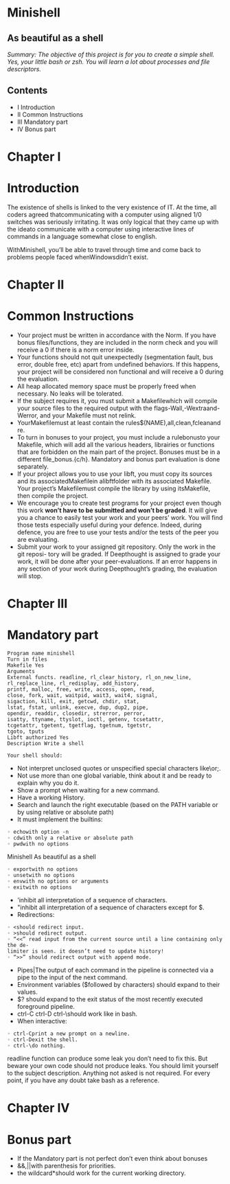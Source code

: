 # Minishell

## As beautiful as a shell

_Summary: The objective of this project is for you to create a simple shell. Yes, your
little bash or zsh. You will learn a lot about processes and file descriptors._


## Contents

- I Introduction
- II Common Instructions
- III Mandatory part
- IV Bonus part


# Chapter I

# Introduction

The existence of shells is linked to the very existence of IT. At the time, all coders agreed
thatcommunicating with a computer using aligned 1/0 switches was seriously
irritating. It was only logical that they came up with the ideato communicate with
a computer using interactive lines of commands in a language somewhat close
to english.

WithMinishell, you’ll be able to travel through time and come back to problems
people faced whenWindowsdidn’t exist.


# Chapter II

# Common Instructions

- Your project must be written in accordance with the Norm. If you have bonus
    files/functions, they are included in the norm check and you will receive a 0 if there
    is a norm error inside.
- Your functions should not quit unexpectedly (segmentation fault, bus error, double
    free, etc) apart from undefined behaviors. If this happens, your project will be
    considered non functional and will receive a 0 during the evaluation.
- All heap allocated memory space must be properly freed when necessary. No leaks
    will be tolerated.
- If the subject requires it, you must submit a Makefilewhich will compile your
    source files to the required output with the flags-Wall,-Wextraand-Werror, and
    your Makefile must not relink.
- YourMakefilemust at least contain the rules$(NAME),all,clean,fcleanand
    re.
- To turn in bonuses to your project, you must include a rulebonusto your Makefile,
    which will add all the various headers, librairies or functions that are forbidden on
    the main part of the project. Bonuses must be in a different file_bonus.{c/h}.
    Mandatory and bonus part evaluation is done separately.
- If your project allows you to use your libft, you must copy its sources and its
    associatedMakefilein alibftfolder with its associated Makefile. Your project’s
    Makefilemust compile the library by using itsMakefile, then compile the project.
- We encourage you to create test programs for your project even though this work
    **won’t have to be submitted and won’t be graded**. It will give you a chance
    to easily test your work and your peers’ work. You will find those tests especially
    useful during your defence. Indeed, during defence, you are free to use your tests
    and/or the tests of the peer you are evaluating.
- Submit your work to your assigned git repository. Only the work in the git reposi-
    tory will be graded. If Deepthought is assigned to grade your work, it will be done
    after your peer-evaluations. If an error happens in any section of your work during
    Deepthought’s grading, the evaluation will stop.


# Chapter III

# Mandatory part

```
Program name minishell
Turn in files
Makefile Yes
Arguments
External functs. readline, rl_clear_history, rl_on_new_line,
rl_replace_line, rl_redisplay, add_history,
printf, malloc, free, write, access, open, read,
close, fork, wait, waitpid, wait3, wait4, signal,
sigaction, kill, exit, getcwd, chdir, stat,
lstat, fstat, unlink, execve, dup, dup2, pipe,
opendir, readdir, closedir, strerror, perror,
isatty, ttyname, ttyslot, ioctl, getenv, tcsetattr,
tcgetattr, tgetent, tgetflag, tgetnum, tgetstr,
tgoto, tputs
Libft authorized Yes
Description Write a shell
```
```
Your shell should:
```
- Not interpret unclosed quotes or unspecified special characters like\or;.
- Not use more than one global variable, think about it and be ready to explain why
    you do it.
- Show a prompt when waiting for a new command.
- Have a working History.
- Search and launch the right executable (based on the PATH variable or by using
    relative or absolute path)
- It must implement the builtins:

```
◦ echowith option -n
◦ cdwith only a relative or absolute path
◦ pwdwith no options
```

Minishell As beautiful as a shell

```
◦ exportwith no options
◦ unsetwith no options
◦ envwith no options or arguments
◦ exitwith no options
```
- ’inhibit all interpretation of a sequence of characters.
- "inhibit all interpretation of a sequence of characters except for $.
- Redirections:

```
◦ <should redirect input.
◦ >should redirect output.
◦ “<<” read input from the current source until a line containing only the de-
limiter is seen. it doesn’t need to update history!
◦ “>>” should redirect output with append mode.
```
- Pipes|The output of each command in the pipeline is connected via a pipe to the
    input of the next command.
- Environment variables ($followed by characters) should expand to their values.
- $? should expand to the exit status of the most recently executed foreground
    pipeline.
- ctrl-C ctrl-D ctrl-\should work like in bash.
- When interactive:

```
◦ ctrl-Cprint a new prompt on a newline.
◦ ctrl-Dexit the shell.
◦ ctrl-\do nothing.
```
readline function can produce some leak you don’t need to fix this.
But beware your own code should not produce leaks.
You should limit yourself to the subject description.
Anything not asked is not required.
For every point, if you have any doubt take bash as a reference.


# Chapter IV

# Bonus part

- If the Mandatory part is not perfect don’t even think about bonuses
- &&,||with parenthesis for priorities.
- the wildcard*should work for the current working directory.


